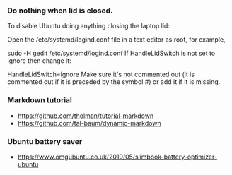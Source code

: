 ### Do nothing when lid is closed.
To disable Ubuntu doing anything closing the laptop lid:

Open the /etc/systemd/logind.conf file in a text editor as root, for example,

 sudo -H gedit /etc/systemd/logind.conf
If HandleLidSwitch is not set to ignore then change it:

 HandleLidSwitch=ignore
Make sure it's not commented out (it is commented out if it is preceded by the symbol #) or add it if it is missing.

### Markdown tutorial
 - https://github.com/tholman/tutorial-markdown
 - https://github.com/tal-baum/dynamic-markdown

### Ubuntu battery saver
 - https://www.omgubuntu.co.uk/2019/05/slimbook-battery-optimizer-ubuntu
